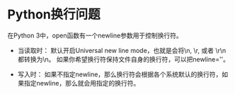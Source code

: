 # Python换行问题

在Python 3中，open函数有一个newline参数用于控制换行符。

- 当读取时：
默认开启Universal new line mode，也就是会将\n, \r, 或者 \r\n都转换为\n。
如果你希望换行符保持文件自身的换行符，可以把newline=''。

- 写入时：
如果不指定newline，那么换行符会根据各个系统默认的换行符，如果指定newline，那么就会用指定的换行符。
